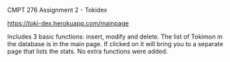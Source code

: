 CMPT 276 Assignment 2 - Tokidex

https://toki-dex.herokuapp.com/mainpage

Includes 3 basic functions: insert, modify and delete. The list of Tokimon in the database is in the main page. If clicked on it will bring you to a separate page that lists the stats. No extra functions were added.
